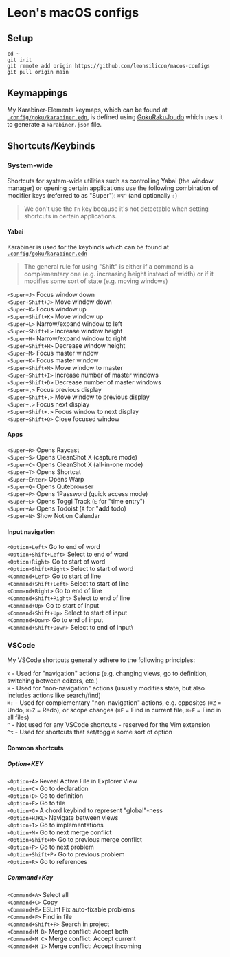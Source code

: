 # Leon's macOS configs

## Setup

```shell
cd ~
git init
git remote add origin https://github.com/leonsilicon/macos-configs
git pull origin main
```

## Keymappings

My Karabiner-Elements keymaps, which can be found at [`.config/goku/karabiner.edn`](./.config/goku/karabiner.edn), is defined using [GokuRakuJoudo](https://github.com/yqrashawn/GokuRakuJoudo) which uses it to generate a `karabiner.json` file.

## Shortcuts/Keybinds

### System-wide

Shortcuts for system-wide utilities such as controlling Yabai (the window manager) or opening certain applications use the following combination of modifier keys (referred to as "Super"): `⌘⌥^` (and optionally `⇧`)

> We don't use the `Fn` key because it's not detectable when setting shortcuts in certain applications.

#### Yabai

Karabiner is used for the keybinds which can be found at [`.config/goku/karabiner.edn`](./.config/goku/karabiner.edn)

> The general rule for using "Shift" is either if a command is a complementary one (e.g. increasing height instead of width) or if it modifies some sort of state (e.g. moving windows)

`<Super+J>` Focus window down\
`<Super+Shift+J>` Move window down\
`<Super+K>` Focus window up\
`<Super+Shift+K>` Move window up\
`<Super+L>` Narrow/expand window to left\
`<Super+Shift+L>` Increase window height\
`<Super+H>` Narrow/expand window to right\
`<Super+Shift+H>` Decrease window height\
`<Super+M>` Focus master window\
`<Super+K>` Focus master window\
`<Super+Shift+M>` Move window to master\
`<Super+Shift+I>` Increase number of master windows\
`<Super+Shift+D>` Decrease number of master windows\
`<Super+,>` Focus previous display\
`<Super+Shift+,>` Move window to previous display\
`<Super+.>` Focus next display\
`<Super+Shift+.>` Focus window to next display\
`<Super+Shift+Q>` Close focused window

#### Apps

`<Super+R>` Opens Raycast\
`<Super+S>` Opens CleanShot X (capture mode)\
`<Super+C>` Opens CleanShot X (all-in-one mode)\
`<Super+T>` Opens Shortcat\
`<Super+Enter>` Opens Warp\
`<Super+Q>` Opens Qutebrowser\
`<Super+P>` Opens 1Password (quick access mode)\
`<Super+E>` Opens Toggl Track (`E` for "time **e**ntry")\
`<Super+A>` Opens Todoist (`A` for "**a**dd todo)\
`<Super+N>` Show Notion Calendar

#### Input navigation

`<Option+Left>` Go to end of word\
`<Option+Shift+Left>` Select to end of word\
`<Option+Right>` Go to start of word\
`<Option+Shift+Right>` Select to start of word\
`<Command+Left>` Go to start of line\
`<Command+Shift+Left>` Select to start of line\
`<Command+Right>` Go to end of line\
`<Command+Shift+Right>` Select to end of line\
`<Command+Up>` Go to start of input\
`<Command+Shift+Up>` Select to start of input\
`<Command+Down>` Go to end of input\
`<Command+Shift+Down>` Select to end of input\

### VSCode

My VSCode shortcuts generally adhere to the following principles:

`⌥` - Used for "navigation" actions (e.g. changing views, go to definition, switching between editors, etc.)\
`⌘` - Used for "non-navigation" actions (usually modifies state, but also includes actions like search/find)\
`⌘⇧` - Used for complementary "non-navigation" actions, e.g. opposites (`⌘Z` = Undo, `⌘⇧Z` = Redo), or scope changes (`⌘F` = Find in current file, `⌘⇧F` = Find in all files)\
`^` - Not used for any VSCode shortcuts - reserved for the Vim extension\
`^⌥` - Used for shortcuts that set/toggle some sort of option

#### Common shortcuts

##### Option+KEY

`<Option+A>` Reveal Active File in Explorer View\
`<Option+C>` Go to declaration\
`<Option+D>` Go to definition\
`<Option+F>` Go to file\
`<Option+G>` A chord keybind to represent "global"-ness\
`<Option+HJKL>` Navigate between views\
`<Option+I>` Go to implementations\
`<Option+M>` Go to next merge conflict\
`<Option+Shift+M>` Go to previous merge conflict\
`<Option+P>` Go to next problem\
`<Option+Shift+P>` Go to previous problem\
`<Option+R>` Go to references

##### Command+Key

`<Command+A>` Select all\
`<Command+C>` Copy\
`<Command+E>` ESLint Fix auto-fixable problems\
`<Command+F>` Find in file\
`<Command+Shift+F>` Search in project\
`<Command+M B>` Merge conflict: Accept both\
`<Command+M C>` Merge conflict: Accept current\
`<Command+M I>` Merge conflict: Accept incoming

